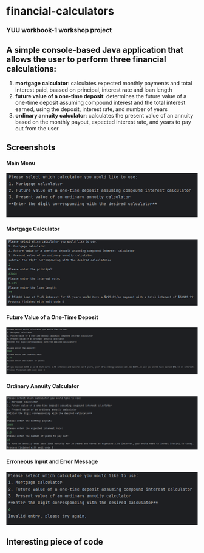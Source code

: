 # financial-calculators
### YUU workbook-1 workshop project
## A simple console-based Java application that allows the user to perform three financial calculations:
1. **mortgage calculator**: calculates expected monthly payments and total interest paid, baased on principal, interest rate and loan length
2. **future value of a one-time deposit**: determines the future value of a one-time deposit assuming compound interest and the total interest earned, using the deposit, interest rate, and number of years
3. **ordinary annuity calculator**: calculates the present value of an annuity based on the monthly payout, expected interest rate, and years to pay out from the user

## Screenshots
#### Main Menu
![Main Meny Screenshot](screenshots/financial-calculator-home-screen.png)

#### Mortgage Calculator
![Mortgage Calc Screenshot](screenshots/mortgage-calculator-screenshot.png)

#### Future Value of a One-Time Deposit
![Future Value Calc](screenshots/future-value-calculator-screenshot.png)

#### Ordinary Annuity Calculator
![Ordinary Annuity Calc](screenshots/ordinary-annuity-calculator-screenshot.png)

#### Erroneous Input and Error Message
![Error Message](screenshots/financial-calculator-error-screenshot.png)

## Interesting piece of code

